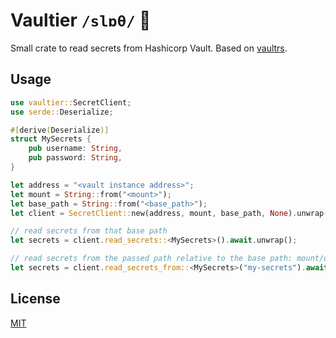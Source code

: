 # Vaultier `/slɒθ/` :sloth:

Small crate to read secrets from Hashicorp Vault. Based on [vaultrs](https://github.com/jmgilman/vaultrs).

## Usage

```rust
use vaultier::SecretClient;
use serde::Deserialize;

#[derive(Deserialize)]
struct MySecrets {
    pub username: String,
    pub password: String,
}

let address = "<vault instance address>";
let mount = String::from("<mount>");
let base_path = String::from("<base_path>");
let client = SecretClient::new(address, mount, base_path, None).unwrap();

// read secrets from that base path
let secrets = client.read_secrets::<MySecrets>().await.unwrap();

// read secrets from the passed path relative to the base path: mount/data/base_path/my-secrets
let secrets = client.read_secrets_from::<MySecrets>("my-secrets").await.unwrap();
```

## License

[MIT](./LICENSE-MIT)
